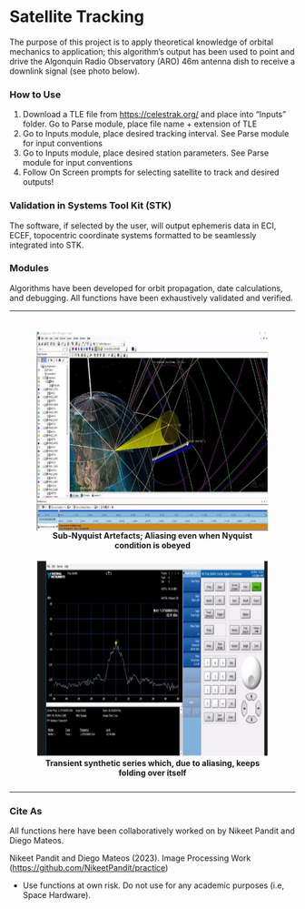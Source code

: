 # Satellite Tracking 
The purpose of this project is to apply theoretical knowledge of orbital mechanics to application; this algorithm’s output has been used to point and drive the Algonquin Radio Observatory (ARO) 46m antenna dish to receive a downlink signal (see photo below). 
### How to Use
1.	Download a TLE file from https://celestrak.org/ and place into “Inputs” folder. Go to Parse module, place file name + extension of TLE
2.	Go to Inputs module, place desired tracking interval. See Parse module for input conventions
3.	Go to Inputs module, place desired station parameters. See Parse module for input conventions
4.	Follow On Screen prompts for selecting satellite to track and desired outputs!

### Validation in Systems Tool Kit (STK)
The software, if selected by the user, will output ephemeris data in ECI, ECEF, topocentric coordinate systems formatted to be seamlessly integrated into STK. 
### Modules
Algorithms have been developed for orbit propagation, date calculations, and debugging. All functions have been exhaustively validated and verified. 

--------------------------------------------

<div class="container" style="display: inline-block;">  
  <figure>
  <div style="float: left; padding: 8px;">
    <img src='https://github.com/NikeetPandit/projects/blob/main/Satellite%20Tracking%20Project/functions/IM/read_me_IM.PNG' width="450" height="350" align="center"/>
    <figcaption align="center"><b>Sub-Nyquist Artefacts; Aliasing even when Nyquist condition is obeyed</b></figcaption>
  </div>

  <div style="float: right; padding: 8px;">
    <img src='https://github.com/NikeetPandit/projects/blob/main/Satellite%20Tracking%20Project/functions/IM/read_me_IM_2.PNG' width="450" height="350" align="center"/>
    <figcaption align="center"><b>Transient synthetic series which, due to aliasing, keeps folding over itself</b></figcaption>
  </div>
  </figure>
</div>

--------------------------------------------
### Cite As
All functions here have been collaboratively worked on by Nikeet Pandit and Diego Mateos. 

Nikeet Pandit and Diego Mateos (2023). Image Processing Work (https://github.com/NikeetPandit/practice)
* Use functions at own risk. Do not use for any academic purposes (i.e, Space Hardware). 
